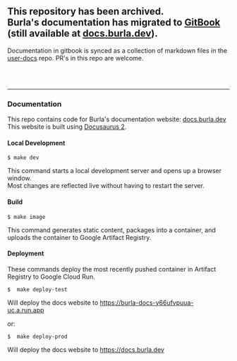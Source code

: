 ## This repository has been archived.<br> Burla's documentation has migrated to [GitBook](https://www.gitbook.com) (still available at [docs.burla.dev](https://docs.burla.dev)).

Documentation in gitbook is synced as a collection of markdown files in the [user-docs](https://github.com/Burla-Cloud/user-docs) repo. PR's in this repo are welcome.  

<br>
<br>

---

### Documentation

This repo contains code for Burla's documentation website: [docs.burla.dev](https://docs.burla.dev)  
This website is built using [Docusaurus 2](https://docusaurus.io/).

#### Local Development

```
$ make dev
```

This command starts a local development server and opens up a browser window.  
Most changes are reflected live without having to restart the server.

#### Build

```
$ make image
```

This command generates static content, packages into a container, and uploads the container to Google Artifact Registry.

#### Deployment

These commands deploy the most recently pushed container in Artifact Registry to Google Cloud Run.

```
$  make deploy-test
```

Will deploy the docs website to https://burla-docs-y66ufvpuua-uc.a.run.app

or:

```
$  make deploy-prod
```

Will deploy the docs website to https://docs.burla.dev
